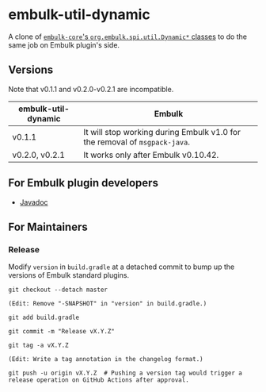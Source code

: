 embulk-util-dynamic
====================

A clone of [`embulk-core`'s `org.embulk.spi.util.Dynamic*` classes](https://github.com/embulk/embulk/blob/v0.10.30/embulk-core/src/main/java/org/embulk/spi/util/DynamicPageBuilder.java) to do the same job on Embulk plugin's side.

Versions
---------

Note that v0.1.1 and v0.2.0-v0.2.1 are incompatible.

| embulk-util-dynamic | Embulk |
| ---- | ---- |
| v0.1.1 | It will stop working during Embulk v1.0 for the removal of `msgpack-java`. |
| v0.2.0, v0.2.1 | It works only after Embulk v0.10.42. |

For Embulk plugin developers
-----------------------------

* [Javadoc](https://dev.embulk.org/embulk-util-dynamic/)

For Maintainers
----------------

### Release

Modify `version` in `build.gradle` at a detached commit to bump up the versions of Embulk standard plugins.

```
git checkout --detach master

(Edit: Remove "-SNAPSHOT" in "version" in build.gradle.)

git add build.gradle

git commit -m "Release vX.Y.Z"

git tag -a vX.Y.Z

(Edit: Write a tag annotation in the changelog format.)

git push -u origin vX.Y.Z  # Pushing a version tag would trigger a release operation on GitHub Actions after approval.
```
